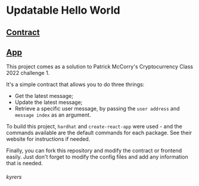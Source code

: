 # Updatable Hello World

## [Contract](https://rinkeby.etherscan.io/address/0x1BD8276D09f88063cFCd007aD13aC3958E0eb41D)

## [App](https://valuable-planes.surge.sh/) 


This project comes as a solution to Patrick McCorry's Cryptocurrency Class 2022 challenge 1. 

It's a simple contract that allows you to do three thrings:
 - Get the latest message;
 - Update the latest message;
 - Retrieve a specific user message, by passing the `user address` and `message index` as an argument.


To build this project, `hardhat` and `create-react-app` were used - and the commands available are the default commands for each package. See their website for instructions if needed.

Finally, you can fork this repository and modify the contract or frontend easily. Just don't forget to modify the config files and add any information that is needed.

###### kyrers